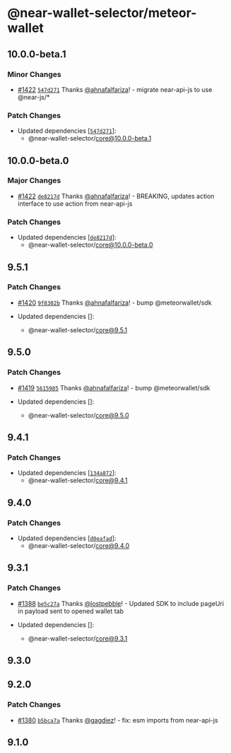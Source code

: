 # @near-wallet-selector/meteor-wallet

## 10.0.0-beta.1

### Minor Changes

- [#1422](https://github.com/near/wallet-selector/pull/1422) [`547d271`](https://github.com/near/wallet-selector/commit/547d271bad741fff306a78e5f81f6a78a974d2a6) Thanks [@ahnafalfariza](https://github.com/ahnafalfariza)! - migrate near-api-js to use @near-js/\*

### Patch Changes

- Updated dependencies [[`547d271`](https://github.com/near/wallet-selector/commit/547d271bad741fff306a78e5f81f6a78a974d2a6)]:
  - @near-wallet-selector/core@10.0.0-beta.1

## 10.0.0-beta.0

### Major Changes

- [#1422](https://github.com/near/wallet-selector/pull/1422) [`de8217d`](https://github.com/near/wallet-selector/commit/de8217d3ddfdf5b3f7b7cac3acd8759441e0d9e5) Thanks [@ahnafalfariza](https://github.com/ahnafalfariza)! - BREAKING, updates action interface to use action from near-api-js

### Patch Changes

- Updated dependencies [[`de8217d`](https://github.com/near/wallet-selector/commit/de8217d3ddfdf5b3f7b7cac3acd8759441e0d9e5)]:
  - @near-wallet-selector/core@10.0.0-beta.0

## 9.5.1

### Patch Changes

- [#1420](https://github.com/near/wallet-selector/pull/1420) [`9f8302b`](https://github.com/near/wallet-selector/commit/9f8302bc3e1b29364933007fbd286d2dc0ea34b6) Thanks [@ahnafalfariza](https://github.com/ahnafalfariza)! - bump @meteorwallet/sdk

- Updated dependencies []:
  - @near-wallet-selector/core@9.5.1

## 9.5.0

### Patch Changes

- [#1419](https://github.com/near/wallet-selector/pull/1419) [`5615985`](https://github.com/near/wallet-selector/commit/5615985d9d70ad90457e0547a2e5dc7223dfa500) Thanks [@ahnafalfariza](https://github.com/ahnafalfariza)! - bump @meteorwallet/sdk

- Updated dependencies []:
  - @near-wallet-selector/core@9.5.0

## 9.4.1

### Patch Changes

- Updated dependencies [[`134a872`](https://github.com/near/wallet-selector/commit/134a8723b938cdd922ddbf1eec528cdac7ae6c3e)]:
  - @near-wallet-selector/core@9.4.1

## 9.4.0

### Patch Changes

- Updated dependencies [[`d0eafad`](https://github.com/near/wallet-selector/commit/d0eafad960b1ccfc190224e32cc181bae1cd77bb)]:
  - @near-wallet-selector/core@9.4.0

## 9.3.1

### Patch Changes

- [#1388](https://github.com/near/wallet-selector/pull/1388) [`be5c27a`](https://github.com/near/wallet-selector/commit/be5c27ac171d81bdbf57030566155fdd07a19aec) Thanks [@lostpebble](https://github.com/lostpebble)! - Updated SDK to include pageUri in payload sent to opened wallet tab

- Updated dependencies []:
  - @near-wallet-selector/core@9.3.1

## 9.3.0

## 9.2.0

### Patch Changes

- [#1380](https://github.com/near/wallet-selector/pull/1380) [`b5bca7a`](https://github.com/near/wallet-selector/commit/b5bca7a66484686fad7c975b53b25fdd714421f5) Thanks [@gagdiez](https://github.com/gagdiez)! - fix: esm imports from near-api-js

## 9.1.0
